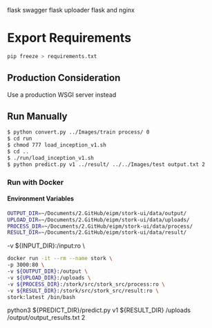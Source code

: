 flask swagger
flask uploader
flask and nginx

# Export Requirements

```bash
pip freeze > requirements.txt
```

## Production Consideration
Use a production WSGI server instead

## Run Manually

```bash
$ python convert.py ../Images/train process/ 0
$ cd run
$ chmod 777 load_inception_v1.sh
$ cd ..
$ ./run/load_inception_v1.sh
$ python predict.py v1 ../result/ ../../Images/test output.txt 2
```

### Run with Docker

#### Environment Variables

```bash
OUTPUT_DIR=~/Documents/2.GitHub/eipm/stork-ui/data/output/
UPLOAD_DIR=~/Documents/2.GitHub/eipm/stork-ui/data/uploads/
PROCESS_DIR=~/Documents/2.GitHub/eipm/stork-ui/data/process/
RESULT_DIR=~/Documents/2.GitHub/eipm/stork-ui/data/result/
```

-v ${INPUT_DIR}:/input:ro \

```bash
docker run -it --rm --name stork \
-p 3000:80 \
-v ${OUTPUT_DIR}:/output \
-v ${UPLOAD_DIR}:/uploads \
-v ${PROCESS_DIR}:/stork/src/stork_src/process:ro \
-v ${RESULT_DIR}:/stork/src/stork_src/result:ro \
stork:latest /bin/bash
```

python3 ${PREDICT_DIR}/predict.py v1 ${RESULT_DIR} /uploads /output/output_results.txt 2
